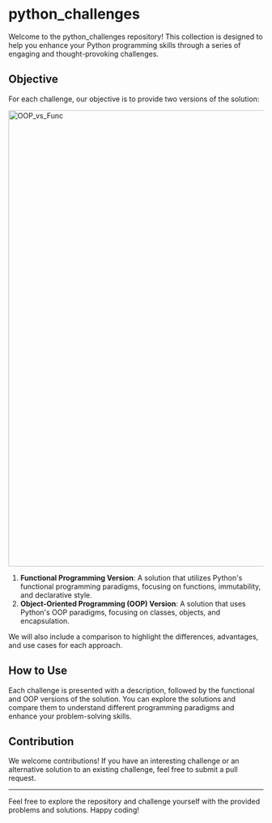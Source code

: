 # python_challenges
Welcome to the python_challenges repository! This collection is designed to help you enhance your Python programming skills through a series of engaging and thought-provoking challenges. 

## Objective

For each challenge, our objective is to provide two versions of the solution:

<img width="900" alt="OOP_vs_Func" src="https://external-content.duckduckgo.com/iu/?u=https%3A%2F%2Fwww.educative.io%2Fv2api%2Feditorpage%2F4992585986998272%2Fimage%2F5721100822773760&f=1&nofb=1&ipt=daa1cd78dae562f673da9d0d6fe56fc90572d0c7601a9356f30c00a9c0eb9258&ipo=images)">

1. **Functional Programming Version**: A solution that utilizes Python's functional programming paradigms, focusing on functions, immutability, and declarative style.
2. **Object-Oriented Programming (OOP) Version**: A solution that uses Python's OOP paradigms, focusing on classes, objects, and encapsulation.

We will also include a comparison to highlight the differences, advantages, and use cases for each approach.

## How to Use

Each challenge is presented with a description, followed by the functional and OOP versions of the solution. You can explore the solutions and compare them to understand different programming paradigms and enhance your problem-solving skills.

## Contribution

We welcome contributions! If you have an interesting challenge or an alternative solution to an existing challenge, feel free to submit a pull request.

---

Feel free to explore the repository and challenge yourself with the provided problems and solutions. Happy coding!
